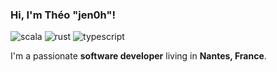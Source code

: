 ### Hi, I'm Théo "jen0h"!
![scala](https://img.shields.io/static/v1?logo=scala&label=&message=Java&color=111&logoColor=AAA&style=flat-square)
![rust](https://img.shields.io/static/v1?logo=rust&label=&message=Rust&color=111&logoColor=AAA&style=flat-square)
![typescript](https://img.shields.io/static/v1?logo=typescript&label=&message=Typescript&color=111&logoColor=AAA&style=flat-square)

I'm a passionate **software developer** living in **Nantes, France**.
